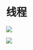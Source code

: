 # 线程

![](C:%5CUsers%5C23139%5COneDrive%5CPictures%5C62B8AF4F0798C387DA608C9BD1BE776C.jpg)

![](C:%5CUsers%5C23139%5COneDrive%5CPictures%5C4F02609E1BA11B7BF3916B0BB4D83716.jpg)